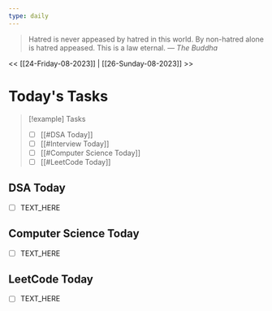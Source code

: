 ```yaml
---
type: daily
---
```


> Hatred is never appeased by hatred in this world. By non-hatred alone is hatred appeased. This is a law eternal.
> — <cite>The Buddha</cite>

<< [[24-Friday-08-2023]] | [[26-Sunday-08-2023]] >> 


# Today's Tasks


> [!example] Tasks 
>- [ ] [[#DSA Today]]
>- [ ] [[#Interview Today]]
>- [ ] [[#Computer Science Today]]
>- [ ] [[#LeetCode Today]]

## DSA Today
- [ ] TEXT_HERE 

## Computer Science Today
- [ ] TEXT_HERE

## LeetCode Today
- [ ] TEXT_HERE

